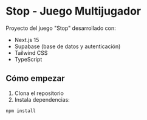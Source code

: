 # Stop - Juego Multijugador

Proyecto del juego "Stop" desarrollado con:

- Next.js 15
- Supabase (base de datos y autenticación)
- Tailwind CSS
- TypeScript

## Cómo empezar

1. Clona el repositorio
2. Instala dependencias:
```bash
npm install